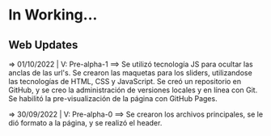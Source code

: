 # In Working...

## Web Updates

=> 01/10/2022 | V: Pre-alpha-1 ==> Se utilizó tecnología JS para ocultar las anclas de las url's. Se crearon las maquetas para los sliders, utilizandose las tecnologías    de HTML, CSS y JavaScript. Se creó un repositorio en GitHub, y se creo la administración de versiones locales y en línea con Git. Se habilitó la pre-visualización de    la página con GitHub Pages.

=> 30/09/2022 | V: Pre-alpha-0 ==> Se crearon los archivos principales, se le dió formato a la página, y se realizó el header.
